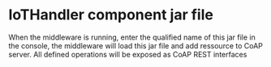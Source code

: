 # IoTHandler component jar file

When the middleware is running, enter the qualified name of this jar file in the console, 
the middleware will load this jar file and add ressource to CoAP server. All defined operations 
will be exposed as CoAP REST interfaces